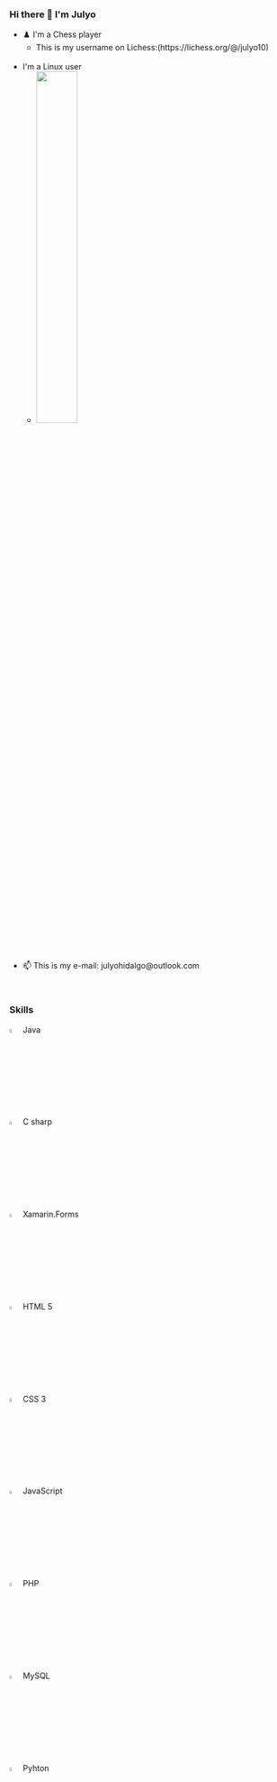 <div>
	<h3>Hi there 👋 I'm Julyo</h3>
	<ul>
		<li>♟️ I'm a Chess player
			<ul>
				<li>This is my username on Lichess:(https://lichess.org/@/julyo10)</li>
			</ul>
		</li>
		<br>
		<li> I'm a Linux user
			<ul>
				<li>
					<div>
						<a href="https://gist.github.com/Julyo-Hidalgo/e43ba56dbeb8e07ae40b3409514e3ac1">
							<img width="40%" src="https://github-readme-stats.vercel.app/api/gist?id=e43ba56dbeb8e07ae40b3409514e3ac1&theme=radical" />
						</a>
					</div>
				</li>
			</ul>
		</li>
		<br>
		<li>📫 This is my e-mail: julyohidalgo@outlook.com</li>
	</ul>
 </div>
<br>
<div>
	<h3>Skills</h3>
	<figcaption>
		<img width="4%" src="https://icongr.am/devicon/java-original.svg?size=10&color=currentColor">
  		<caption>Java</caption>
	</figcaption>
 	<figcaption>
		<img width="4%" src="https://icongr.am/devicon/csharp-original.svg?size=75&color=currentColor">
		<caption>C sharp</caption>
 	</figcaption>
	<figcaption>
        	<img width="4%" src="https://cdn.jsdelivr.net/gh/devicons/devicon/icons/xamarin/xamarin-original.svg" />
          	<caption>Xamarin.Forms</caption>
	<figcation>
  	<figcaption>
		<img width="4%" src="https://icongr.am/devicon/html5-original.svg?size=75&color=currentColor">
	 	<caption>HTML 5</caption>
  	</figcaption>
   <figcaption>
		<img width="4%" src="https://icongr.am/devicon/css3-original.svg?size=75&color=currentColor">
	 	<caption>CSS 3</caption>
  	</figcaption>
	<figcaption>
		<img width="4%" src="https://icongr.am/devicon/javascript-original.svg?size=10&color=currentColor">
		<caption>JavaScript</caption>
	</figcaption>
	<figcaption>
		<img width="4%" src="https://icongr.am/devicon/php-original.svg?size=75&color=currentColor">
		<caption>PHP</caption>
	<figcation>
	<figcaption>
		<img width="4%" src="https://icongr.am/devicon/mysql-original.svg?size=75&color=currentColor">
		<caption>MySQL</caption>
	<figcation>
	<figcaption>
		<img width="4%" src="https://icongr.am/devicon/python-original.svg?size=75&color=currentColor">
		<caption>Pyhton</caption>
	<figcation>
</div>
<br>
